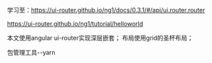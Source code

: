 学习至：https://ui-router.github.io/ng1/docs/0.3.1/#/api/ui.router.router

https://ui-router.github.io/ng1/tutorial/helloworld

本文使用angular  ui-router实现深层嵌套；
布局使用grid的圣杯布局；

包管理工具--yarn

